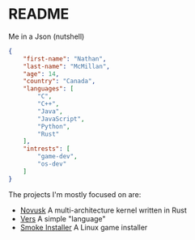 # README

Me in a Json (nutshell)
```json
{
	"first-name": "Nathan",
	"last-name": "McMillan",
	"age": 14,
	"country": "Canada",
	"languages": [
		"C",
		"C++",
		"Java",
		"JavaScript",
		"Python",
		"Rust"
	],
	"intrests": [
		"game-dev",
		"os-dev"
	]
}
```

The projects I'm mostly focused on are:

- [Novusk](https://github.com/new-kernel/novusk) A multi-architecture kernel written in Rust
- [Vers](https://github.com/vers-lang/vers) A simple "language"
- [Smoke Installer](https://github.com/smoke-installer/smoke-installer-app) A Linux game installer

